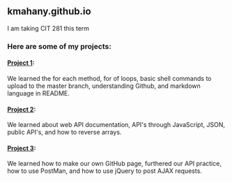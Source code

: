 ## kmahany.github.io

I am taking CIT 281 this term

### Here are some of my projects:

#### [Project 1](https://github.com/UO-CIT/project-1-kimmahany):

We learned the for each method, for of loops, basic shell commands to upload to the master branch, understanding Github, and markdown language in README.

#### [Project 2](https://github.com/UO-CIT/project-2-kimmahany):

We learned about web API documentation, API's through JavaScript, JSON, public API's, and how to reverse arrays.

#### [Project 3](https://github.com/UO-CIT/project-3-kimmahany):

We learned how to make our own GitHub page, furthered our API practice, how to use PostMan, and how to use jQuery to post AJAX requests.
